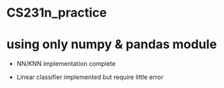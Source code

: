 # CS231n_practice
# using only numpy & pandas module 

- NN/KNN implementation complete

- Linear classifier implemented but require little error

